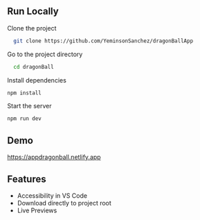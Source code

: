  


## Run Locally  
Clone the project  

~~~bash  
  git clone https://github.com/YeminsonSanchez/dragonBallApp
~~~

Go to the project directory  

~~~bash  
  cd dragonBall
~~~

Install dependencies  

~~~bash  
npm install
~~~

Start the server  

~~~bash  
npm run dev
~~~  
 
 
## Demo  
https://appdragonball.netlify.app  
 
## Features  
- Accessibility in VS Code  
- Download directly to project root  
- Live Previews    
